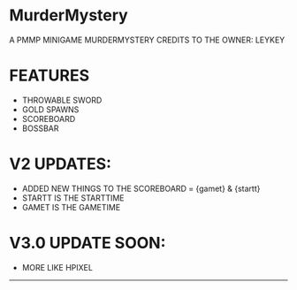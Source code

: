 # MurderMystery
A PMMP MINIGAME MURDERMYSTERY
CREDITS TO THE OWNER: LEYKEY
# FEATURES
- THROWABLE SWORD
- GOLD SPAWNS
- SCOREBOARD
- BOSSBAR
# V2 UPDATES:
- ADDED NEW THINGS TO THE SCOREBOARD = {gamet} & {startt}
- STARTT IS THE STARTTIME
- GAMET IS THE GAMETIME
# V3.0 UPDATE SOON:
- MORE LIKE HPIXEL
------------------------------------
